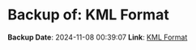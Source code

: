# Backup of: KML Format

**Backup Date**: 2024-11-08 00:39:07
**Link**: [KML Format](https://przemienniki.net/export/przemienniki.kml)
